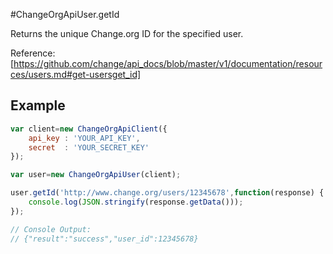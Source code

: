 #ChangeOrgApiUser.getId

Returns the unique Change.org ID for the specified user.

Reference: [https://github.com/change/api_docs/blob/master/v1/documentation/resources/users.md#get-usersget_id]

Example
------
```javascript
var client=new ChangeOrgApiClient({
	api_key	: 'YOUR_API_KEY',
	secret 	: 'YOUR_SECRET_KEY'
});

var user=new ChangeOrgApiUser(client);

user.getId('http://www.change.org/users/12345678',function(response) {
	console.log(JSON.stringify(response.getData()));
});

// Console Output:
// {"result":"success","user_id":12345678}
```